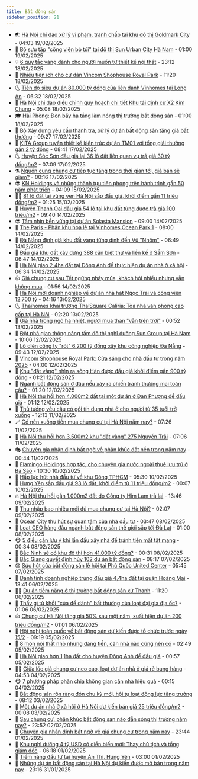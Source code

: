 ```yaml
---
title: Bất động sản
sidebar_position: 21
---
```


<!-- dantri-bat-dong-san:START -->
- 🌏 [Hà Nội chỉ đạo xử lý vi phạm, tranh chấp tại khu đô thị Goldmark City](https://dantri.com.vn/bat-dong-san/ha-noi-chi-dao-xu-ly-vi-pham-tranh-chap-tai-khu-do-thi-goldmark-city-20250219062557471.htm) - 04:03 19/02/2025
- 👹 [Bộ sưu tập &quot;công viên bỏ túi&quot; tại đô thị Sun Urban City Hà Nam](https://dantri.com.vn/bat-dong-san/bo-suu-tap-cong-vien-bo-tui-tai-do-thi-sun-urban-city-ha-nam-20250219073448425.htm) - 01:00 19/02/2025
- 💡 [6 quy tắc vàng dành cho người muốn tự thiết kế nội thất](https://dantri.com.vn/bat-dong-san/6-quy-tac-vang-danh-cho-nguoi-muon-tu-thiet-ke-noi-that-20250218105744286.htm) - 23:12 18/02/2025
- 🌋 [Nhiều tiện ích cho cư dân Vincom Shophouse Royal Park](https://dantri.com.vn/bat-dong-san/nhieu-tien-ich-cho-cu-dan-vincom-shophouse-royal-park-20250218173248555.htm) - 11:20 18/02/2025
- 🌜 [Tiến độ siêu dự án 80.000 tỷ đồng của liên danh Vinhomes tại Long An](https://dantri.com.vn/bat-dong-san/tien-do-sieu-du-an-80000-ty-dong-cua-lien-danh-vinhomes-tai-long-an-20250217125017963.htm) - 06:32 18/02/2025
- 💃 [Hà Nội chỉ đạo điều chỉnh quy hoạch chi tiết Khu tái định cư X2 Kim Chung](https://dantri.com.vn/bat-dong-san/ha-noi-chi-dao-dieu-chinh-quy-hoach-chi-tiet-khu-tai-dinh-cu-x2-kim-chung-20250218034044368.htm) - 05:08 18/02/2025
- 🎓 [Hải Phòng: Đòn bẩy hạ tầng làm nóng thị trường bất động sản](https://dantri.com.vn/bat-dong-san/hai-phong-don-bay-ha-tang-lam-nong-thi-truong-bat-dong-san-20250217224308152.htm) - 01:00 18/02/2025
- 🌝 [Bộ Xây dựng yêu cầu thanh tra, xử lý dự án bất động sản tăng giá bất thường](https://dantri.com.vn/bat-dong-san/bo-xay-dung-yeu-cau-thanh-tra-xu-ly-du-an-bat-dong-san-tang-gia-bat-thuong-20250217152055632.htm) - 09:27 17/02/2025
- 🧐 [KITA Group tuyển thiết kế kiến trúc dự án TM01 với tổng giải thưởng gần 2 tỷ đồng](https://dantri.com.vn/bat-dong-san/kita-group-tuyen-thiet-ke-kien-truc-du-an-tm01-voi-tong-giai-thuong-gan-2-ty-dong-20250217154117168.htm) - 08:41 17/02/2025
- 🌜 [Huyện Sóc Sơn đấu giá lại 36 lô đất liên quan vụ trả giá 30 tỷ đồng/m2](https://dantri.com.vn/bat-dong-san/huyen-soc-son-dau-gia-lai-36-lo-dat-lien-quan-vu-tra-gia-30-ty-dongm2-20250217130038740.htm) - 07:09 17/02/2025
- ⚗️ [Nguồn cung chung cư tiếp tục tăng trong thời gian tới, giá bán sẽ giảm?](https://dantri.com.vn/bat-dong-san/nguon-cung-chung-cu-tiep-tuc-tang-trong-thoi-gian-toi-gia-ban-se-giam-20250217022158898.htm) - 00:16 17/02/2025
- 😎 [KN Holdings và những thành tựu tiên phong trên hành trình gần 50 năm phát triển](https://dantri.com.vn/bat-dong-san/kn-holdings-va-nhung-thanh-tuu-tien-phong-tren-hanh-trinh-gan-50-nam-phat-trien-20250215105923598.htm) - 04:09 15/02/2025
- 🧑‍🏫 [81 lô đất tại vùng ven Hà Nội sắp đấu giá, khởi điểm gần 11 triệu đồng/m2](https://dantri.com.vn/bat-dong-san/81-lo-dat-tai-vung-ven-ha-noi-sap-dau-gia-khoi-diem-gan-11-trieu-dongm2-20250215054649562.htm) - 01:25 15/02/2025
- 💪 [Huyện Thanh Oai đấu giá 54 lô tại khu đất từng được trả giá 100 triệu/m2](https://dantri.com.vn/bat-dong-san/huyen-thanh-oai-dau-gia-54-lo-tai-khu-dat-tung-duoc-tra-gia-100-trieum2-20250214145216049.htm) - 09:40 14/02/2025
- 😎 [Tầm nhìn bền vững tại dự án Solasta Mansion](https://dantri.com.vn/bat-dong-san/tam-nhin-ben-vung-tai-du-an-solasta-mansion-20250214152138070.htm) - 09:00 14/02/2025
- 🧠 [The Paris - Phân khu hoa lệ tại Vinhomes Ocean Park 1](https://dantri.com.vn/bat-dong-san/the-paris-phan-khu-hoa-le-tai-vinhomes-ocean-park-1-20250214135710834.htm) - 08:00 14/02/2025
- 🧰 [Đà Nẵng định giá khu đất vàng từng dính đến Vũ &quot;Nhôm&quot;](https://dantri.com.vn/bat-dong-san/da-nang-dinh-gia-khu-dat-vang-tung-dinh-den-vu-nhom-20250213180518032.htm) - 06:49 14/02/2025
- 🤩 [Đấu giá khu đất xây dựng 388 căn biệt thự và liền kề ở Sầm Sơn](https://dantri.com.vn/bat-dong-san/dau-gia-khu-dat-xay-dung-388-can-biet-thu-va-lien-ke-o-sam-son-20250214122101825.htm) - 06:47 14/02/2025
- 🦆 [Hà Nội giao 2,4ha đất tại Đông Anh để thực hiện dự án nhà ở xã hội](https://dantri.com.vn/bat-dong-san/ha-noi-giao-24ha-dat-tai-dong-anh-de-thuc-hien-du-an-nha-o-xa-hoi-20250214105021181.htm) - 06:34 14/02/2025
- 👍 [Giá chung cư sau Tết ngừng nhảy múa, khách hỏi nhiều nhưng vẫn không mua](https://dantri.com.vn/bat-dong-san/gia-chung-cu-sau-tet-ngung-nhay-mua-khach-hoi-nhieu-nhung-van-khong-mua-20250213181035768.htm) - 01:56 14/02/2025
- 🙉 [Hà Nội mời doanh nghiệp về dự án nhà hát Ngọc Trai và công viên 12.700 tỷ](https://dantri.com.vn/bat-dong-san/ha-noi-moi-doanh-nghiep-ve-du-an-nha-hat-ngoc-trai-va-cong-vien-12700-ty-20250213021816383.htm) - 04:16 13/02/2025
- 🌜 [Thaihomes khai trương ThaiSquare Caliria: Tòa nhà văn phòng cao cấp tại Hà Nội](https://dantri.com.vn/bat-dong-san/thaihomes-khai-truong-thaisquare-caliria-toa-nha-van-phong-cao-cap-tai-ha-noi-20250213090050258.htm) - 02:20 13/02/2025
- 🌋 [Giá nhà trong ngõ hạ nhiệt, người mua than &quot;vẫn trên trời&quot;](https://dantri.com.vn/bat-dong-san/gia-nha-trong-ngo-ha-nhiet-nguoi-mua-than-van-tren-troi-20250213020326402.htm) - 00:52 13/02/2025
- 🥰 [Đột phá giao thông nâng tầm đô thị nghỉ dưỡng Sun Group tại Hà Nam](https://dantri.com.vn/bat-dong-san/dot-pha-giao-thong-nang-tam-do-thi-nghi-duong-sun-group-tai-ha-nam-20250212164252511.htm) - 10:06 12/02/2025
- 💯 [Lộ diện công ty &quot;rót&quot; 6.200 tỷ đồng xây khu công nghiệp Đà Nẵng](https://dantri.com.vn/bat-dong-san/lo-dien-cong-ty-rot-6200-ty-dong-xay-khu-cong-nghiep-da-nang-20250212081543203.htm) - 09:43 12/02/2025
- 🤩 [Vincom Shophouse Royal Park: Cửa sáng cho nhà đầu tư trong năm 2025](https://dantri.com.vn/bat-dong-san/vincom-shophouse-royal-park-cua-sang-cho-nha-dau-tu-trong-nam-2025-20250212103521543.htm) - 04:00 12/02/2025
- 💄 [Khu &quot;đất vàng&quot; nhìn ra sông Hàn được đấu giá khởi điểm gần 900 tỷ đồng](https://dantri.com.vn/bat-dong-san/khu-dat-vang-nhin-ra-song-han-duoc-dau-gia-khoi-diem-gan-900-ty-dong-20241220135702123.htm) - 01:21 12/02/2025
- 🦍 [Ngành bất động sản ở đâu nếu xảy ra chiến tranh thương mại toàn cầu?](https://dantri.com.vn/bat-dong-san/nganh-bat-dong-san-o-dau-neu-xay-ra-chien-tranh-thuong-mai-toan-cau-20250211171158389.htm) - 01:20 12/02/2025
- 🎡 [Hà Nội thu hồi hơn 4.000m2 đất tại một dự án ở Đan Phượng để đấu giá](https://dantri.com.vn/bat-dong-san/ha-noi-thu-hoi-hon-4000m2-dat-tai-mot-du-an-o-dan-phuong-de-dau-gia-20250212015649271.htm) - 01:12 12/02/2025
- 🐎 [Thủ tướng yêu cầu có gói tín dụng nhà ở cho người từ 35 tuổi trở xuống](https://dantri.com.vn/bat-dong-san/thu-tuong-yeu-cau-co-goi-tin-dung-nha-o-cho-nguoi-tu-35-tuoi-tro-xuong-20250211171031852.htm) - 12:13 11/02/2025
- 🪄 [Có nên xuống tiền mua chung cư tại Hà Nội năm nay?](https://dantri.com.vn/bat-dong-san/co-nen-xuong-tien-mua-chung-cu-tai-ha-noi-nam-nay-20250211132854405.htm) - 07:26 11/02/2025
- 💼 [Hà Nội thu hồi hơn 3.500m2 khu &quot;đất vàng&quot; 275 Nguyễn Trãi](https://dantri.com.vn/bat-dong-san/ha-noi-thu-hoi-hon-3500m2-khu-dat-vang-275-nguyen-trai-20250211125852299.htm) - 07:06 11/02/2025
- 🎭 [Chuyên gia nhận định bất ngờ về phân khúc đất nền trong năm nay](https://dantri.com.vn/bat-dong-san/chuyen-gia-nhan-dinh-bat-ngo-ve-phan-khuc-dat-nen-trong-nam-nay-20250211040430015.htm) - 00:44 11/02/2025
- 🐻 [Flamingo Holdings hợp tác, cho chuyên gia nước ngoài thuê lưu trú ở Ba Sao](https://dantri.com.vn/bat-dong-san/flamingo-holdings-hop-tac-cho-chuyen-gia-nuoc-ngoai-thue-luu-tru-o-ba-sao-20250210165230328.htm) - 10:30 10/02/2025
- 💃 [Hấp lực hút nhà đầu tư về khu Đông TPHCM](https://dantri.com.vn/bat-dong-san/hap-luc-hut-nha-dau-tu-ve-khu-dong-tphcm-20250210120814587.htm) - 05:30 10/02/2025
- 🦣 [Hưng Yên sắp đấu giá 93 lô đất, khởi điểm từ 11 triệu đồng/m2](https://dantri.com.vn/bat-dong-san/hung-yen-sap-dau-gia-93-lo-dat-khoi-diem-tu-11-trieu-dongm2-20250210014232211.htm) - 00:07 10/02/2025
- 🔥 [Hà Nội thu hồi gần 1.000m2 đất do Công ty Him Lam trả lại](https://dantri.com.vn/bat-dong-san/ha-noi-thu-hoi-gan-1000m2-dat-do-cong-ty-him-lam-tra-lai-20250209193900239.htm) - 13:46 09/02/2025
- 🤩 [Thu nhập bao nhiêu mới đủ mua chung cư tại Hà Nội?](https://dantri.com.vn/bat-dong-san/thu-nhap-bao-nhieu-moi-du-mua-chung-cu-tai-ha-noi-20250209012702823.htm) - 02:07 09/02/2025
- 🥳 [Ocean City thu hút sự quan tâm của nhà đầu tư](https://dantri.com.vn/bat-dong-san/ocean-city-thu-hut-su-quan-tam-cua-nha-dau-tu-20250208102655988.htm) - 03:47 08/02/2025
- 🤗 [Loạt CEO hàng đầu ngành bất động sản thế giới sắp tới Đà Lạt](https://dantri.com.vn/bat-dong-san/loat-ceo-hang-dau-nganh-bat-dong-san-the-gioi-sap-toi-da-lat-20250207234215454.htm) - 01:00 08/02/2025
- 🐵 [5 điều cần lưu ý khi lần đầu xây nhà để tránh tiền mất tật mang](https://dantri.com.vn/bat-dong-san/5-dieu-can-luu-y-khi-lan-dau-xay-nha-de-tranh-tien-mat-tat-mang-20250207150356404.htm) - 00:34 08/02/2025
- 🤖 [Bắc Ninh sẽ có khu đô thị hơn 41.000 tỷ đồng?](https://dantri.com.vn/bat-dong-san/bac-ninh-se-co-khu-do-thi-hon-41000-ty-dong-20250208021940722.htm) - 00:31 08/02/2025
- 👺 [Bắc Giang quyết định hủy 102 dự án bất động sản](https://dantri.com.vn/bat-dong-san/bac-giang-quyet-dinh-huy-102-du-an-bat-dong-san-20250207145355581.htm) - 08:17 07/02/2025
- 😎 [Sức hút của bất động sản lễ hội tại Phú Quốc United Center](https://dantri.com.vn/bat-dong-san/suc-hut-cua-bat-dong-san-le-hoi-tai-phu-quoc-united-center-20250207121128656.htm) - 05:45 07/02/2025
- 🤠 [Danh tính doanh nghiệp trúng đấu giá 4,4ha đất tại quận Hoàng Mai](https://dantri.com.vn/bat-dong-san/danh-tinh-doanh-nghiep-trung-dau-gia-44ha-dat-tai-quan-hoang-mai-20250206165056155.htm) - 13:41 06/02/2025
- 👨‍🏫 [Dự án tiềm năng ở thị trường bất động sản xứ Thanh](https://dantri.com.vn/bat-dong-san/du-an-tiem-nang-o-thi-truong-bat-dong-san-xu-thanh-20250206174221105.htm) - 11:20 06/02/2025
- 🧰 [Thấy gì từ khối &quot;của để dành&quot; bất thường của loạt đại gia địa ốc?](https://dantri.com.vn/bat-dong-san/thay-gi-tu-khoi-cua-de-danh-bat-thuong-cua-loat-dai-gia-dia-oc-20250205153123390.htm) - 01:06 06/02/2025
- 👍 [Chung cư Hà Nội tăng giá 50% sau một năm, xuất hiện dự án 200 triệu đồng/m2](https://dantri.com.vn/bat-dong-san/chung-cu-ha-noi-tang-gia-50-sau-mot-nam-xuat-hien-du-an-200-trieu-dongm2-20250206024302570.htm) - 01:01 06/02/2025
- 🌈 [Hội nghị toàn quốc về bất động sản dự kiến được tổ chức trước ngày 15/2](https://dantri.com.vn/bat-dong-san/hoi-nghi-toan-quoc-ve-bat-dong-san-du-kien-duoc-to-chuc-truoc-ngay-152-20250205161059637.htm) - 09:19 05/02/2025
- 🐲 [8 món nội thất nhỏ nhưng đáng tiền, căn nhà nào cũng nên có](https://dantri.com.vn/bat-dong-san/8-mon-noi-that-nho-nhung-dang-tien-can-nha-nao-cung-nen-co-20250204143748222.htm) - 02:49 05/02/2025
- 💄 [Hà Nội giao hơn 1,1ha đất cho huyện Đông Anh để đấu giá](https://dantri.com.vn/bat-dong-san/ha-noi-giao-hon-11ha-dat-cho-huyen-dong-anh-de-dau-gia-20250205030712387.htm) - 00:57 05/02/2025
- 👨‍🏫 [Giữa lúc giá chung cư neo cao, loạt dự án nhà ở giá rẻ bung hàng](https://dantri.com.vn/bat-dong-san/giua-luc-gia-chung-cu-neo-cao-loat-du-an-nha-o-gia-re-bung-hang-20250203160022453.htm) - 04:53 04/02/2025
- 🐵 [7 phương pháp phân chia không gian căn nhà hiệu quả](https://dantri.com.vn/bat-dong-san/7-phuong-phap-phan-chia-khong-gian-can-nha-hieu-qua-20250203155445166.htm) - 00:15 04/02/2025
- 🎉 [Bất động sản rộn ràng đón chu kỳ mới, hội tụ loạt động lực tăng trưởng](https://dantri.com.vn/bat-dong-san/bat-dong-san-ron-rang-don-chu-ky-moi-hoi-tu-loat-dong-luc-tang-truong-20250124095548384.htm) - 08:12 03/02/2025
- 💫 [Một dự án nhà ở xã hội ở Hà Nội dự kiến bán giá 25 triệu đồng/m2](https://dantri.com.vn/bat-dong-san/mot-du-an-nha-o-xa-hoi-o-ha-noi-du-kien-ban-gia-25-trieu-dongm2-20250203021908214.htm) - 00:08 03/02/2025
- 🦄 [Sau chung cư, phân khúc bất động sản nào dẫn sóng thị trường năm nay?](https://dantri.com.vn/bat-dong-san/sau-chung-cu-phan-khuc-bat-dong-san-nao-dan-song-thi-truong-nam-nay-20250124151913381.htm) - 23:52 02/02/2025
- 🌮 [Chuyên gia nhận định bất ngờ về giá chung cư trong năm nay](https://dantri.com.vn/bat-dong-san/chuyen-gia-nhan-dinh-bat-ngo-ve-gia-chung-cu-trong-nam-nay-20250201202144681.htm) - 23:44 01/02/2025
- 💯 [Khu nghỉ dưỡng 4 tỷ USD có diễn biến mới: Thay chủ tịch và tổng giám đốc](https://dantri.com.vn/bat-dong-san/khu-nghi-duong-4-ty-usd-co-dien-bien-moi-thay-chu-tich-va-tong-giam-doc-20250130114221954.htm) - 06:18 01/02/2025
- 🌊 [Tiềm năng đầu tư tại huyện Ân Thi, Hưng Yên](https://dantri.com.vn/bat-dong-san/tiem-nang-dau-tu-tai-huyen-an-thi-hung-yen-20250126141352837.htm) - 03:00 01/02/2025
- 🤖 [Những dự án bất động sản tại Hà Nội dự kiến được mở bán trong năm nay](https://dantri.com.vn/bat-dong-san/nhung-du-an-bat-dong-san-tai-ha-noi-du-kien-duoc-mo-ban-trong-nam-nay-20250128182840183.htm) - 23:16 31/01/2025<!-- dantri-bat-dong-san:END -->

